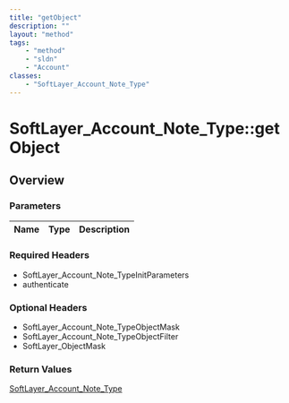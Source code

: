 ```yaml
---
title: "getObject"
description: ""
layout: "method"
tags:
    - "method"
    - "sldn"
    - "Account"
classes:
    - "SoftLayer_Account_Note_Type"
---
```

# SoftLayer_Account_Note_Type::getObject
## Overview 


### Parameters 
|Name | Type | Description |
| --- | --- | --- |


### Required Headers
* SoftLayer_Account_Note_TypeInitParameters
* authenticate

### Optional Headers
* SoftLayer_Account_Note_TypeObjectMask
* SoftLayer_Account_Note_TypeObjectFilter
* SoftLayer_ObjectMask

### Return Values
<a href='/reference/datatypes/SoftLayer_Account_Note_Type'>SoftLayer_Account_Note_Type </a>
